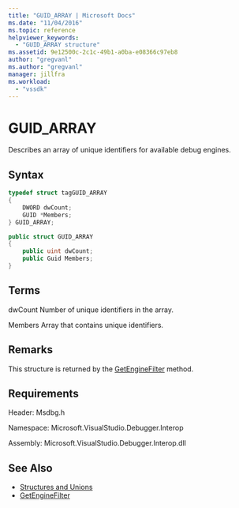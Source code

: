 ```yaml
---
title: "GUID_ARRAY | Microsoft Docs"
ms.date: "11/04/2016"
ms.topic: reference
helpviewer_keywords:
  - "GUID_ARRAY structure"
ms.assetid: 9e12500c-2c1c-49b1-a0ba-e08366c97eb8
author: "gregvanl"
ms.author: "gregvanl"
manager: jillfra
ms.workload:
  - "vssdk"
---
```

# GUID_ARRAY
Describes an array of unique identifiers for available debug engines.

## Syntax

```cpp
typedef struct tagGUID_ARRAY
{
    DWORD dwCount;
    GUID *Members;
} GUID_ARRAY;
```

```csharp
public struct GUID_ARRAY
{
    public uint dwCount;
    public Guid Members;
}
```

## Terms
dwCount
Number of unique identifiers in the array.

Members
Array that contains unique identifiers.

## Remarks
This structure is returned by the [GetEngineFilter](../../../extensibility/debugger/reference/idebugprocess3-getenginefilter.md) method.

## Requirements
Header: Msdbg.h

Namespace: Microsoft.VisualStudio.Debugger.Interop

Assembly: Microsoft.VisualStudio.Debugger.Interop.dll

## See Also
- [Structures and Unions](../../../extensibility/debugger/reference/structures-and-unions.md)
- [GetEngineFilter](../../../extensibility/debugger/reference/idebugprocess3-getenginefilter.md)
